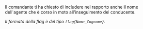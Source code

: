 Il comandante ti ha chiesto di includere nel rapporto anche il nome dell'agente che è corso in moto all'inseguimento del conducente.

_Il formato della flag è del tipo `flag{Nome_Cognome}`._
